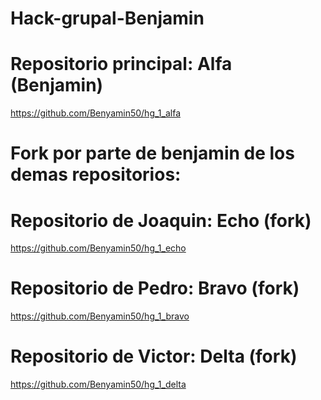 # Hack-grupal-Benjamin

# Repositorio principal: Alfa (Benjamin)
https://github.com/Benyamin50/hg_1_alfa

# Fork por parte de benjamin de los demas repositorios:

# Repositorio de Joaquin: Echo (fork)
https://github.com/Benyamin50/hg_1_echo
# Repositorio de Pedro: Bravo (fork)
https://github.com/Benyamin50/hg_1_bravo
# Repositorio de Victor: Delta  (fork)
https://github.com/Benyamin50/hg_1_delta
